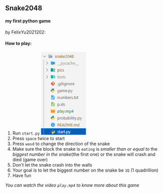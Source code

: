 ## Snake2048
#### my first python game
by FelixYu2021202:

#### How to play:
1. Run `start.py`
![](.\pics\readmepng_1.png)
2. Press `space` twice to start
3. Press `wasd` to change the direction of the snake
4. Make sure the block the snake is `eating` is *smaller than or equal to* the *biggest number in the snake*(the first one) or the snake will crash and died (game over)
5. Don't let the snake crash into the walls
6. Your goal is to let the biggest number on the snake be `1Q` (1 quadrillion)
7. Have fun

_You can watch the video `play.mp4` to know more about this game_
